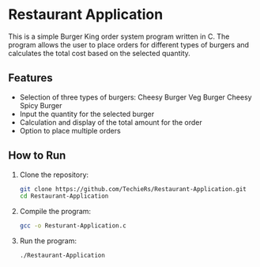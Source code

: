 
# Restaurant Application

This is a simple Burger King order system program written in C. The program allows the user to place orders for different types of burgers and calculates the total cost based on the selected quantity.

## Features

- Selection of three types of burgers:
   Cheesy Burger
   Veg Burger
   Cheesy Spicy Burger
- Input the quantity for the selected burger
- Calculation and display of the total amount for the order
- Option to place multiple orders

## How to Run

1. Clone the repository:

    ```bash
    git clone https://github.com/TechieRs/Restaurant-Application.git
   cd Restaurant-Application

    ```

2. Compile the program:

    ```bash
    gcc -o Resturant-Application.c
    ```

3. Run the program:

    ```bash
    ./Restaurant-Application
    ```
